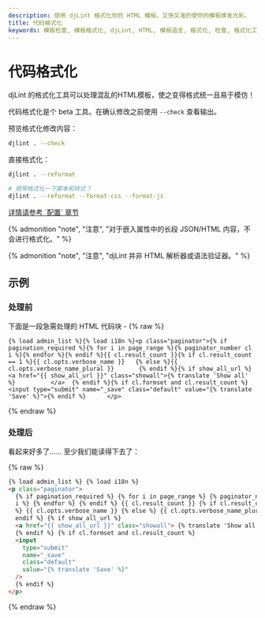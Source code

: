 ```yaml
---
description: 使用 djLint 格式化你的 HTML 模板。又快又准的使你的模板焕发光彩。
title: 代码格式化
keywords: 模板检查, 模板格式化, djLint, HTML, 模板语言, 格式化, 检查, 格式化工具
---
```


# 代码格式化

djLint 的格式化工具可以处理混乱的HTML模板，使之变得格式统一且易于模仿！

代码格式化是个 beta 工具。在确认修改之前使用 `--check` 查看输出。

预览格式化修改内容：

```bash
djlint . --check
```

直接格式化：

```bash
djlint . --reformat

# 顺带格式化一下脚本和样式？
djlint . --reformat --format-css --format-js
```

<div class="box notification is-info is-light">
    <span class="icon is-large"><i class="fas fa-2x fa-circle-arrow-right"></i></span><div class="my-auto ml-3 is-inline-block"><a href="/docs/configuration/">详情请参考 `配置` 章节</a></div>
</div>

{% admonition
   "note",
   "注意",
   "对于嵌入属性中的长段 JSON/HTML 内容，不会进行格式化。"
%}

{% admonition
   "note",
   "注意",
   "djLint 并非 HTML 解析器或语法验证器。"
%}

## 示例

### 处理前

下面是一段急需处理的 HTML 代码块 -
{% raw %}

```
{% load admin_list %}{% load i18n %}<p class="paginator">{% if pagination_required %}{% for i in page_range %}{% paginator_number cl i %}{% endfor %}{% endif %}{{ cl.result_count }}{% if cl.result_count == 1 %}{{ cl.opts.verbose_name }}   {% else %}{{ cl.opts.verbose_name_plural }}       {% endif %}{% if show_all_url %} <a href="{{ show_all_url }}" class="showall">{% translate 'Show all' %}          </a>  {% endif %}{% if cl.formset and cl.result_count %}<input type="submit" name="_save" class="default" value="{% translate 'Save' %}">{% endif %}      </p>
```

{% endraw %}

### 处理后

看起来好多了…… 至少我们能读得下去了：

{% raw %}

```html
{% load admin_list %} {% load i18n %}
<p class="paginator">
  {% if pagination_required %} {% for i in page_range %} {% paginator_number cl
  i %} {% endfor %} {% endif %} {{ cl.result_count }} {% if cl.result_count == 1
  %} {{ cl.opts.verbose_name }} {% else %} {{ cl.opts.verbose_name_plural }} {%
  endif %} {% if show_all_url %}
  <a href="{{ show_all_url }}" class="showall"> {% translate 'Show all' %} </a>
  {% endif %} {% if cl.formset and cl.result_count %}
  <input
    type="submit"
    name="_save"
    class="default"
    value="{% translate 'Save' %}"
  />
  {% endif %}
</p>
```

{% endraw %}
